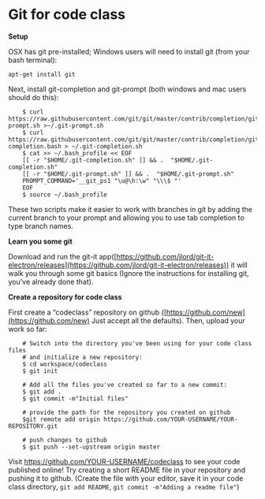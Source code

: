 # Git for code class

**Setup**

OSX has git pre-installed; Windows users will need to install git (from your bash terminal):


```
apt-get install git
```


Next, install git-completion and git-prompt (both windows and mac users should do this):


```
    $ curl https://raw.githubusercontent.com/git/git/master/contrib/completion/git-prompt.sh >~/.git-prompt.sh
    $ curl https://raw.githubusercontent.com/git/git/master/contrib/completion/git-completion.bash > ~/.git-completion.sh
    $ cat >> ~/.bash_profile << EOF
    [[ -r "$HOME/.git-completion.sh" ]] && .  "$HOME/.git-completion.sh"
    [[ -r "$HOME/.git-prompt.sh" ]] && .  "$HOME/.git-prompt.sh"
    PROMPT_COMMAND='__git_ps1 "\u@\h:\w" "\\\$ "'
    EOF
    $ source ~/.bash_profile
```


These two scripts make it easier to work with branches in git by adding the current branch to your prompt and allowing you to use tab completion to type branch names.

**Learn you some git**

Download and run the git-it app([https://github.com/jlord/git-it-electron/releases](https://github.com/jlord/git-it-electron/releases)) it will walk you through some git basics (Ignore the instructions for installing git, you’ve already done that).

**Create a repository for code class**

First create a “codeclass” repository on github ([https://github.com/new](https://github.com/new) Just accept all the defaults). Then, upload your work so far:




```
    # Switch into the directory you've been using for your code class files
    # and initialize a new repository:
    $ cd workspace/codeclass
    $ git init

    # Add all the files you've created so far to a new commit:
    $ git add .
    $ git commit -m"Initial files"

    # provide the path for the repository you created on github
    $git remote add origin https://github.com/YOUR-USERNAME/YOUR-REPOSITORY.git

    # push changes to github
    $ git push --set-upstream origin master
```


 Visit https://github.com/YOUR-USERNAME/codeclass to see your code published online! Try creating a short README file in your repository and pushing it to github. (Create the file with your editor, save it in your code class directory, `git add README`, `git commit -m"Adding a readme file"`)
